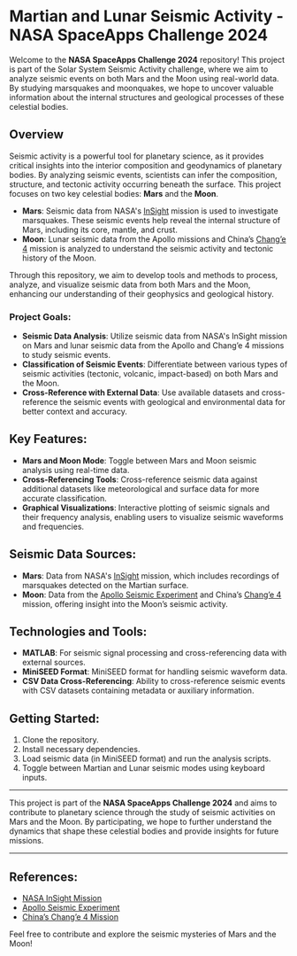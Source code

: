 <h1>Martian and Lunar Seismic Activity - NASA SpaceApps Challenge 2024</h1>

<p>Welcome to the <strong>NASA SpaceApps Challenge 2024</strong> repository! This project is part of the Solar System Seismic Activity challenge, where we aim to analyze seismic events on both Mars and the Moon using real-world data. By studying marsquakes and moonquakes, we hope to uncover valuable information about the internal structures and geological processes of these celestial bodies.</p>

<h2>Overview</h2>

<p>Seismic activity is a powerful tool for planetary science, as it provides critical insights into the interior composition and geodynamics of planetary bodies. By analyzing seismic events, scientists can infer the composition, structure, and tectonic activity occurring beneath the surface. This project focuses on two key celestial bodies: <strong>Mars</strong> and the <strong>Moon</strong>.</p>

<ul>
  <li><strong>Mars</strong>: Seismic data from NASA's <a href="https://mars.nasa.gov/insight/">InSight</a> mission is used to investigate marsquakes. These seismic events help reveal the internal structure of Mars, including its core, mantle, and crust.</li>
  <li><strong>Moon</strong>: Lunar seismic data from the Apollo missions and China’s <a href="https://www.nasa.gov/feature/china-s-chang-e-4-mission">Chang’e 4</a> mission is analyzed to understand the seismic activity and tectonic history of the Moon.</li>
</ul>

<p>Through this repository, we aim to develop tools and methods to process, analyze, and visualize seismic data from both Mars and the Moon, enhancing our understanding of their geophysics and geological history.</p>

<h3>Project Goals:</h3>
<ul>
  <li><strong>Seismic Data Analysis</strong>: Utilize seismic data from NASA's InSight mission on Mars and lunar seismic data from the Apollo and Chang’e 4 missions to study seismic events.</li>
  <li><strong>Classification of Seismic Events</strong>: Differentiate between various types of seismic activities (tectonic, volcanic, impact-based) on both Mars and the Moon.</li>
  <li><strong>Cross-Reference with External Data</strong>: Use available datasets and cross-reference the seismic events with geological and environmental data for better context and accuracy.</li>
</ul>

<h2>Key Features:</h2>
<ul>
  <li><strong>Mars and Moon Mode</strong>: Toggle between Mars and Moon seismic analysis using real-time data.</li>
  <li><strong>Cross-Referencing Tools</strong>: Cross-reference seismic data against additional datasets like meteorological and surface data for more accurate classification.</li>
  <li><strong>Graphical Visualizations</strong>: Interactive plotting of seismic signals and their frequency analysis, enabling users to visualize seismic waveforms and frequencies.</li>
</ul>

<h2>Seismic Data Sources:</h2>
<ul>
  <li><strong>Mars</strong>: Data from NASA's <a href="https://mars.nasa.gov/insight/">InSight</a> mission, which includes recordings of marsquakes detected on the Martian surface.</li>
  <li><strong>Moon</strong>: Data from the <a href="https://nssdc.gsfc.nasa.gov/nmc/experiment/display.action?id=1969-059A-04">Apollo Seismic Experiment</a> and China’s <a href="https://www.nasa.gov/feature/china-s-chang-e-4-mission">Chang’e 4</a> mission, offering insight into the Moon’s seismic activity.</li>
</ul>

<h2>Technologies and Tools:</h2>
<ul>
  <li><strong>MATLAB</strong>: For seismic signal processing and cross-referencing data with external sources.</li>
  <li><strong>MiniSEED Format</strong>: MiniSEED format for handling seismic waveform data.</li>
  <li><strong>CSV Data Cross-Referencing</strong>: Ability to cross-reference seismic events with CSV datasets containing metadata or auxiliary information.</li>
</ul>

<h2>Getting Started:</h2>
<ol>
  <li>Clone the repository.</li>
  <li>Install necessary dependencies.</li>
  <li>Load seismic data (in MiniSEED format) and run the analysis scripts.</li>
  <li>Toggle between Martian and Lunar seismic modes using keyboard inputs.</li>
</ol>

<hr>

<p>This project is part of the <strong>NASA SpaceApps Challenge 2024</strong> and aims to contribute to planetary science through the study of seismic activities on Mars and the Moon. By participating, we hope to further understand the dynamics that shape these celestial bodies and provide insights for future missions.</p>

<hr>

<h2>References:</h2>
<ul>
  <li><a href="https://mars.nasa.gov/insight/">NASA InSight Mission</a></li>
  <li><a href="https://nssdc.gsfc.nasa.gov/nmc/experiment/display.action?id=1969-059A-04">Apollo Seismic Experiment</a></li>
  <li><a href="https://www.nasa.gov/feature/china-s-chang-e-4-mission">China’s Chang’e 4 Mission</a></li>
</ul>

<p>Feel free to contribute and explore the seismic mysteries of Mars and the Moon!</p>
    